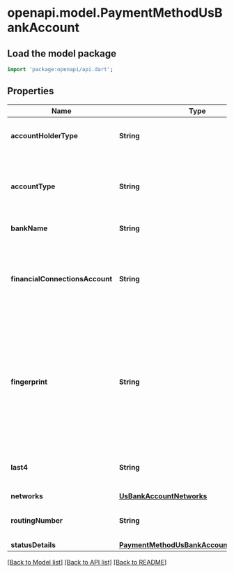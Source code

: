 # openapi.model.PaymentMethodUsBankAccount

## Load the model package
```dart
import 'package:openapi/api.dart';
```

## Properties
Name | Type | Description | Notes
------------ | ------------- | ------------- | -------------
**accountHolderType** | **String** | Account holder type: individual or company. | [optional] 
**accountType** | **String** | Account type: checkings or savings. Defaults to checking if omitted. | [optional] 
**bankName** | **String** | The name of the bank. | [optional] 
**financialConnectionsAccount** | **String** | The ID of the Financial Connections Account used to create the payment method. | [optional] 
**fingerprint** | **String** | Uniquely identifies this particular bank account. You can use this attribute to check whether two bank accounts are the same. | [optional] 
**last4** | **String** | Last four digits of the bank account number. | [optional] 
**networks** | [**UsBankAccountNetworks**](UsBankAccountNetworks.md) |  | [optional] 
**routingNumber** | **String** | Routing number of the bank account. | [optional] 
**statusDetails** | [**PaymentMethodUsBankAccountStatusDetails**](PaymentMethodUsBankAccountStatusDetails.md) |  | [optional] 

[[Back to Model list]](../README.md#documentation-for-models) [[Back to API list]](../README.md#documentation-for-api-endpoints) [[Back to README]](../README.md)


